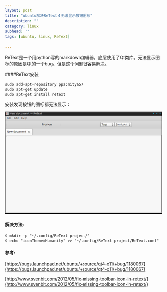 ```yaml
---
layout: post
title: "ubuntu解决ReText４无法显示按钮图标"
description: ""
category: linux
subhead: ''
tags: [ubuntu, linux, ReText]

---
```


ReText是一个用python写的markdown编辑器，底层使用了Qt类库。无法显示图标的原因是Qt的一个bug。但是这个问题很容易解决。

####ReText安装

    sudo add-apt-repository ppa:mitya57
    sudo apt-get update
    sudo apt-get install retext
    
安装发现按钮的图标都无法显示：

![](/images/linux/NewdocumentmdashReText_001_zpse77c6b89.png)

#### 解决方法:

    $ mkdir -p "~/.config/ReText project/"
    $ echo "iconTheme=Humanity" >> "~/.config/ReText project/ReText.conf"
    
#### 参考:

[https://bugs.launchpad.net/ubuntu/+source/qt4-x11/+bug/1180067](https://bugs.launchpad.net/ubuntu/+source/qt4-x11/+bug/1180067)

[http://www.svenbit.com/2012/05/fix-missing-toolbar-icon-in-retext/](http://www.svenbit.com/2012/05/fix-missing-toolbar-icon-in-retext/)
    